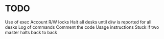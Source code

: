 # TODO

Use of exec
Account R/W locks
Halt all desks until d/w is reported for all desks
Log of commands
Comment the code
Usage instructions
Stuck if two master halts back to back
